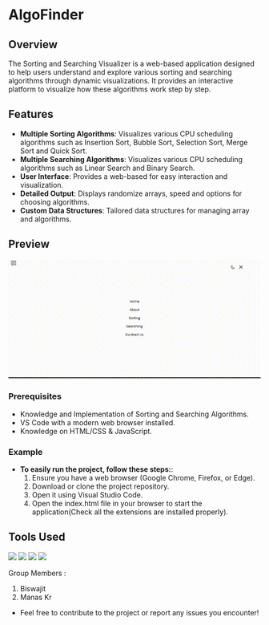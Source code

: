 # AlgoFinder

## Overview

The Sorting and Searching Visualizer is a web-based application designed to help users understand and explore various sorting and searching algorithms through dynamic visualizations. It provides an interactive platform to visualize how these algorithms work step by step.

## Features

- **Multiple Sorting Algorithms**: Visualizes various CPU scheduling algorithms such as Insertion Sort, Bubble Sort, Selection Sort, Merge Sort and Quick Sort.
- **Multiple Searching Algorithms**: Visualizes various CPU scheduling algorithms such as Linear Search and Binary Search.
- **User Interface**: Provides a web-based for easy interaction and visualization.
- **Detailed Output**: Displays randomize arrays, speed and options for choosing algorithms.
- **Custom Data Structures**: Tailored data structures for managing array and algorithms.

## Preview

![Preview](./Icon_SVG/preview.gif)

### Prerequisites

- Knowledge and Implementation of Sorting and Searching Algorithms.
- VS Code with a modern web browser installed.
- Knowledge on HTML/CSS & JavaScript.

### Example

- **To easily run the project, follow these steps:**:
  1. Ensure you have a web browser (Google Chrome, Firefox, or Edge).
  2. Download or clone the project repository.
  3. Open it using Visual Studio Code.
  4. Open the index.html file in your browser to start the application(Check all the extensions are installed properly).

## Tools Used

<code><img height="40" src="https://cdn.jsdelivr.net/gh/devicons/devicon@latest/icons/html5/html5-original-wordmark.svg"></code>
<code><img height="40" src="https://cdn.jsdelivr.net/gh/devicons/devicon@latest/icons/css3/css3-original.svg"></code>
<code><img height="40" src="https://cdn.jsdelivr.net/gh/devicons/devicon@latest/icons/javascript/javascript-original.svg"></code>
<code><img height="40" src="https://github.githubassets.com/images/modules/logos_page/GitHub-Mark.png"></code>

Group Members : 
1. Biswajit
2. Manas Kr

- Feel free to contribute to the project or report any issues you encounter!
